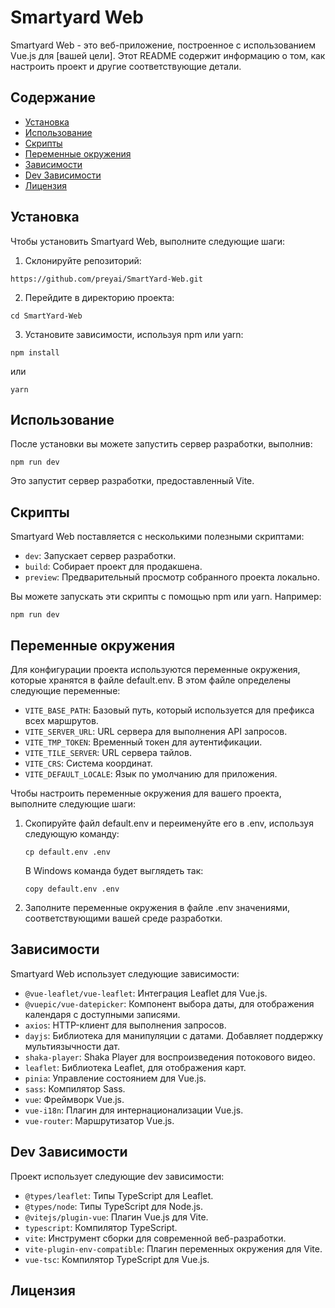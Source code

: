 # Smartyard Web

Smartyard Web - это веб-приложение, построенное с использованием Vue.js для [вашей цели]. Этот README содержит информацию о том, как настроить проект и другие соответствующие детали.

## Содержание
- [Установка](#установка)
- [Использование](#использование)
- [Скрипты](#скрипты)
- [Переменные окружения](#переменные-окружения)
- [Зависимости](#зависимости)
- [Dev Зависимости](#dev-зависимости)
- [Лицензия](#лицензия)

## Установка

Чтобы установить Smartyard Web, выполните следующие шаги:

1. Склонируйте репозиторий:

```
https://github.com/preyai/SmartYard-Web.git
```

2. Перейдите в директорию проекта:

```
cd SmartYard-Web
```

3. Установите зависимости, используя npm или yarn:

```
npm install
```

или

```
yarn
```

## Использование

После установки вы можете запустить сервер разработки, выполнив:

```
npm run dev
```


Это запустит сервер разработки, предоставленный Vite.

## Скрипты

Smartyard Web поставляется с несколькими полезными скриптами:

- `dev`: Запускает сервер разработки.
- `build`: Собирает проект для продакшена.
- `preview`: Предварительный просмотр собранного проекта локально.

Вы можете запускать эти скрипты с помощью npm или yarn. Например:

```
npm run dev
```

## Переменные окружения

Для конфигурации проекта используются переменные окружения, которые хранятся в файле default.env. В этом файле определены следующие переменные:
- `VITE_BASE_PATH`: Базовый путь, который используется для префикса всех маршрутов. 
- `VITE_SERVER_URL`: URL сервера для выполнения API запросов.
- `VITE_TMP_TOKEN`: Временный токен для аутентификации.
- `VITE_TILE_SERVER`: URL сервера тайлов.
- `VITE_CRS`: Система координат.
- `VITE_DEFAULT_LOCALE`: Язык по умолчанию для приложения.

Чтобы настроить переменные окружения для вашего проекта, выполните следующие шаги:

1. Скопируйте файл default.env и переименуйте его в .env, используя следующую команду:

    ```
    cp default.env .env
    ```

    В Windows команда будет выглядеть так:

    ```
    copy default.env .env
    ```

2. Заполните переменные окружения в файле .env значениями, соответствующими вашей среде разработки.

## Зависимости

Smartyard Web использует следующие зависимости:

- `@vue-leaflet/vue-leaflet`: Интеграция Leaflet для Vue.js.
- `@vuepic/vue-datepicker`: Компонент выбора даты, для отображения календаря с доступными записями.
- `axios`: HTTP-клиент для выполнения запросов.
- `dayjs`: Библиотека для манипуляции с датами. Добавляет поддержку мультиязычности дат.
- `shaka-player`: Shaka Player для воспроизведения потокового видео.
- `leaflet`: Библиотека Leaflet, для отображения карт.
- `pinia`: Управление состоянием для Vue.js.
- `sass`: Компилятор Sass.
- `vue`: Фреймворк Vue.js.
- `vue-i18n`: Плагин для интернационализации Vue.js.
- `vue-router`: Маршрутизатор Vue.js.

## Dev Зависимости

Проект использует следующие dev зависимости:

- `@types/leaflet`: Типы TypeScript для Leaflet.
- `@types/node`: Типы TypeScript для Node.js.
- `@vitejs/plugin-vue`: Плагин Vue.js для Vite.
- `typescript`: Компилятор TypeScript.
- `vite`: Инструмент сборки для современной веб-разработки.
- `vite-plugin-env-compatible`: Плагин переменных окружения для Vite.
- `vue-tsc`: Компилятор TypeScript для Vue.js.

## Лицензия

